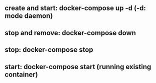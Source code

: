 ## create and start: docker-compose up -d (-d: mode daemon)
## stop and remove: docker-compose down
## stop: docker-compose stop
## start: docker-compose start (running existing container)

